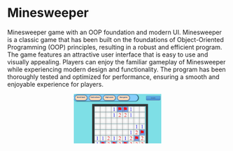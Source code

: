 # Minesweeper
Minesweeper game with an OOP foundation and modern UI.
 Minesweeper is a classic game that has been built on the foundations of Object-Oriented Programming (OOP) principles, resulting in a robust and efficient program.
 The game features an attractive user interface that is easy to use and visually appealing. Players can enjoy the familiar gameplay of Minesweeper while experiencing modern design and functionality. The program has been thoroughly tested and optimized for performance, ensuring a smooth and enjoyable experience for players.
 
<p align="center">
    <img width="200" src="Minesweeper/images/user1.jpeg" width="40%" height="30%" alt="Material Bread logo">
</p>
 

